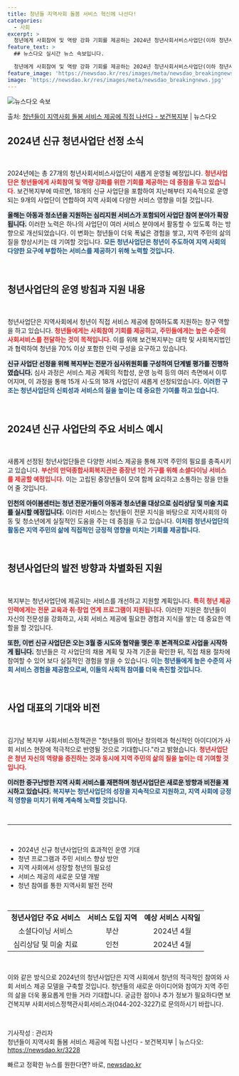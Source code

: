 ```yaml
---
title: 청년들 지역사회 돌봄 서비스 혁신에 나선다!
categories:
  - 사회
excerpt: >
  청년에게 사회참여 및 역량 강화 기회를 제공하는 2024년 청년사회서비스사업단(이하 청년사업단) 18개가신규…
feature_text: >
  ## 뉴스다오 실시간 뉴스 속보입니다.

  청년에게 사회참여 및 역량 강화 기회를 제공하는 2024년 청년사회서비스사업단(이하 청년사업단) 18개가신규…
feature_image: 'https://newsdao.kr/res/images/meta/newsdao_breakingnews.jpg'
image: 'https://newsdao.kr/res/images/meta/newsdao_breakingnews.jpg'
---
```


![뉴스다오 속보](https://newsdao.kr/res/images/meta/newsdao_breakingnews.jpg)

<p>출처: <a href="https://newsdao.kr/3228" rel="dofollow">청년들이 지역사회 돌봄 서비스 제공에 직접 나선다 - 보건복지부</a> | 뉴스다오</p>

<h2 data-ke-size="size26">2024년 신규 청년사업단 선정 소식</h2>

<p data-ke-size="size16">&nbsp;</p>

2024년에는 총 27개의 청년사회서비스사업단이 새롭게 운영될 예정입니다. <b><span style="color: #ee2323;">청년사업단은 청년들에게 사회참여 및 역량 강화를 위한 기회를 제공하는 데 중점을 두고 있습니다.</span></b> 보건복지부에 따르면, 18개의 신규 사업단을 포함하여 지난해부터 지속적으로 운영되는 9개의 사업단이 연합하여 지역 사회에 다양한 서비스 영향을 미칠 것입니다. 

<b><span style="background-color: #21538527;">올해는 아동과 청소년을 지원하는 심리지원 서비스가 포함되어 사업단 참여 분야가 확장됩니다.</span></b> 이러한 노력은 하나의 사업단이 여러 서비스 분야에서 활동할 수 있도록 하는 방향으로 개선되었습니다. 이 변화는 청년들이 더욱 폭넓은 경험을 쌓고, 지역 주민의 삶의 질을 향상시키는 데 기여할 것입니다. <b><span style="color: #1a5490;">모든 청년사업단은 청년이 주도하여 지역 사회의 다양한 요구에 부합하는 서비스를 제공하기 위해 노력할 것입니다.</span></b>

<p data-ke-size="size16">&nbsp;</p>

<h2 data-ke-size="size26">청년사업단의 운영 방침과 지원 내용</h2>

<p data-ke-size="size16">&nbsp;</p>

청년사업단은 지역사회에서 청년이 직접 서비스 제공에 참여하도록 지원하는 창구 역할을 하고 있습니다. <b><span style="color: #ee2323;">청년들에게는 사회참여 기회를 제공하고, 주민들에게는 높은 수준의 사회서비스를 전달하는 것이 목적입니다.</span></b> 이를 위해 보건복지부는 대학 및 사회복지법인과 협력하여 청년을 70% 이상 포함한 인력 구성을 요구하고 있습니다. 

<b><span style="background-color: #21538527;">신규 사업단 선정을 위해 복지부는 전문가 심사위원회를 구성하여 단계별 평가를 진행하였습니다.</span></b> 심사 과정은 서비스 제공 계획의 적합성, 운영 능력 등의 여러 측면에서 이루어지며, 이 과정을 통해 15개 시·도의 18개 사업단이 새롭게 선정되었습니다. <b><span style="color: #1a5490;">이러한 구조는 청년사업단의 신뢰성과 서비스의 질을 높이는 데 중요한 기여를 하고 있습니다.</span></b>

<p data-ke-size="size16">&nbsp;</p>

<h2 data-ke-size="size26">2024년 신규 사업단의 주요 서비스 예시</h2>

<p data-ke-size="size16">&nbsp;</p>

새롭게 선정된 청년사업단들은 다양한 서비스 제공을 통해 지역 주민의 필요를 충족시키고 있습니다. <b><span style="color: #ee2323;">부산의 만덕종합사회복지관은 중장년 1인 가구를 위해 소셜다이닝 서비스를 제공할 예정입니다.</span></b> 이는 고립된 중장년들이 모여 함께 요리하고 소통하는 장을 만들어 줄 것입니다.

<b><span style="background-color: #21538527;">인천의 아이봄센터는 청년 전문가들이 아동과 청소년을 대상으로 심리상담 및 미술 치료를 실시할 예정입니다.</span></b> 이러한 서비스는 청년들이 전문 지식을 바탕으로 지역사회의 아동 및 청소년에게 실질적인 도움을 주는 데 중점을 두고 있습니다. <b><span style="color: #1a5490;">이처럼 청년사업단의 활동은 지역 주민의 삶에 직접적인 긍정적 영향을 미치는 기회를 제공합니다.</span></b>

<p data-ke-size="size16">&nbsp;</p>

<h2 data-ke-size="size26">청년사업단의 발전 방향과 차별화된 지원</h2>

<p data-ke-size="size16">&nbsp;</p>

복지부는 청년사업단에 제공되는 서비스를 개선하고 지원할 계획입니다. <b><span style="color: #ee2323;">특히 청년 제공 인력에게는 전문 교육과 취·창업 연계 프로그램이 지원됩니다.</span></b> 이러한 지원은 청년들이 자신의 전문성을 강화하고, 사회 서비스 제공에 필요한 경험과 지식을 쌓는 데 중요한 역할을 할 것입니다.

<b><span style="background-color: #21538527;">또한, 이번 신규 사업단은 오는 3월 중 시도와 협약을 맺은 후 본격적으로 사업을 시작하게 됩니다.</span></b> 청년들은 각 사업단의 채용 계획 및 자격 기준을 확인한 뒤, 직접 채용 절차에 참여할 수 있어 보다 실질적인 경험을 쌓을 수 있습니다. <b><span style="color: #1a5490;">이는 청년들에게 높은 수준의 사회 서비스 경험을 제공함으로써, 이들의 사회적 참여를 더욱 촉진할 것입니다.</span></b>

<p data-ke-size="size16">&nbsp;</p>

<h2 data-ke-size="size26">사업 대표의 기대와 비전</h2>

<p data-ke-size="size16">&nbsp;</p>

김기남 복지부 사회서비스정책관은 "청년들의 뛰어난 창의력과 혁신적인 아이디어가 사회 서비스 현장에 적극적으로 반영될 것으로 기대합니다."라고 밝혔습니다. <b><span style="color: #ee2323;">청년사업단은 청년 자신의 역량을 증진하는 것과 동시에 지역 주민의 삶의 질을 높이는 데 기여할 것입니다.</span></b> 

<b><span style="background-color: #21538527;">이러한 중구난방한 지역 사회 서비스를 재편하며 청년사업단은 새로운 방향과 비전을 제시하고 있습니다.</span></b> <b><span style="color: #1a5490;">복지부는 청년사업단의 성장을 지속적으로 지원하고, 지역 사회에 긍정적 영향을 미치기 위해 계속해 노력할 것입니다.</span></b>

<p data-ke-size="size16">&nbsp;</p>

<hr />

<p data-ke-size="size16">&nbsp;</p>

<ul>
<li>2024년 신규 청년사업단의 효과적인 운영 기대</li>
<li>청년 프로그램과 주민 서비스 향상 방안</li>
<li>지역 사회에서 성장할 청년의 필요성</li>
<li>서비스 제공의 새로운 모델 개발</li>
<li>청년 참여를 통한 지역사회 발전 전략</li>
</ul>

<p data-ke-size="size16">&nbsp;</p>

<table style="width: 100%; border-collapse: collapse;">
<tr>
<td style="text-align: center; height: 17px;"><b>청년사업단 주요 서비스</b></td>
<td style="text-align: center; height: 17px;"><b>서비스 도입 지역</b></td>
<td style="text-align: center; height: 17px;"><b>예상 서비스 시작일</b></td>
</tr>
<tr>
<td style="text-align: center; height: 17px;">소셜다이닝 서비스</td>
<td style="text-align: center; height: 17px;">부산</td>
<td style="text-align: center; height: 17px;">2024년 4월</td>
</tr>
<tr>
<td style="text-align: center; height: 17px;">심리상담 및 미술 치료</td>
<td style="text-align: center; height: 17px;">인천</td>
<td style="text-align: center; height: 17px;">2024년 4월</td>
</tr>
</table>

<p data-ke-size="size16">&nbsp;</p>

이와 같은 방식으로 2024년의 청년사업단은 지역 사회에서 청년의 적극적인 참여와 사회 서비스 제공 모델을 구축할 것입니다. 청년들의 새로운 아이디어와 참여가 지역 주민의 삶을 더욱 풍요롭게 만들 거라 기대합니다. 궁금한 점이나 추가 정보가 필요하다면 보건복지부 사회서비스정책관사회서비스과(044-202-3227)로 문의하시기 바랍니다.

<p data-ke-size="size16">&nbsp;</p>

기사작성 : 관리자<br>
청년들이 지역사회 돌봄 서비스 제공에 직접 나선다 - 보건복지부 | 뉴스다오: https://newsdao.kr/3228 

빠르고 정확한 뉴스를 원한다면? 바로, <a href="https://newsdao.kr" rel="dofollow">newsdao.kr</a>


